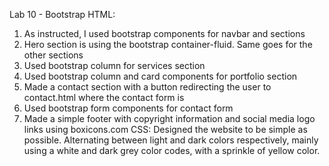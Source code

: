 Lab 10 - Bootstrap 
HTML:
1. As instructed, I used bootstrap components for navbar and sections
2. Hero section is using the bootstrap container-fluid. Same goes for the other sections
3. Used bootstrap column for services section
4. Used bootstrap column and card components for portfolio section
5. Made a contact section with a button redirecting the user to contact.html where the contact form is
6. Used bootstrap form components for contact form
7. Made a simple footer with copyright information and social media logo links using boxicons.com
CSS:
Designed the website to be simple as possible. Alternating between light and dark colors respectively, mainly using a white and dark grey color codes, with a sprinkle of yellow color.
